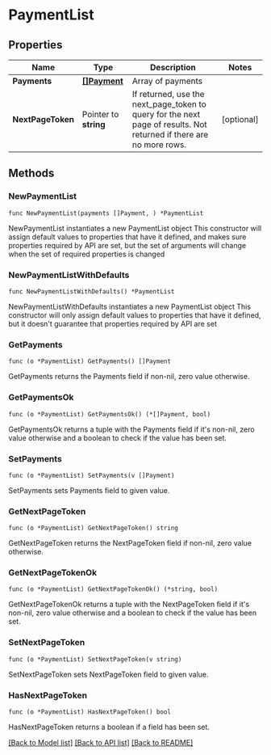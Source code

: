 # PaymentList

## Properties

Name | Type | Description | Notes
------------ | ------------- | ------------- | -------------
**Payments** | [**[]Payment**](Payment.md) | Array of payments | 
**NextPageToken** | Pointer to **string** | If returned, use the next_page_token to query for the next page of results. Not returned if there are no more rows. | [optional] 

## Methods

### NewPaymentList

`func NewPaymentList(payments []Payment, ) *PaymentList`

NewPaymentList instantiates a new PaymentList object
This constructor will assign default values to properties that have it defined,
and makes sure properties required by API are set, but the set of arguments
will change when the set of required properties is changed

### NewPaymentListWithDefaults

`func NewPaymentListWithDefaults() *PaymentList`

NewPaymentListWithDefaults instantiates a new PaymentList object
This constructor will only assign default values to properties that have it defined,
but it doesn't guarantee that properties required by API are set

### GetPayments

`func (o *PaymentList) GetPayments() []Payment`

GetPayments returns the Payments field if non-nil, zero value otherwise.

### GetPaymentsOk

`func (o *PaymentList) GetPaymentsOk() (*[]Payment, bool)`

GetPaymentsOk returns a tuple with the Payments field if it's non-nil, zero value otherwise
and a boolean to check if the value has been set.

### SetPayments

`func (o *PaymentList) SetPayments(v []Payment)`

SetPayments sets Payments field to given value.


### GetNextPageToken

`func (o *PaymentList) GetNextPageToken() string`

GetNextPageToken returns the NextPageToken field if non-nil, zero value otherwise.

### GetNextPageTokenOk

`func (o *PaymentList) GetNextPageTokenOk() (*string, bool)`

GetNextPageTokenOk returns a tuple with the NextPageToken field if it's non-nil, zero value otherwise
and a boolean to check if the value has been set.

### SetNextPageToken

`func (o *PaymentList) SetNextPageToken(v string)`

SetNextPageToken sets NextPageToken field to given value.

### HasNextPageToken

`func (o *PaymentList) HasNextPageToken() bool`

HasNextPageToken returns a boolean if a field has been set.


[[Back to Model list]](../README.md#documentation-for-models) [[Back to API list]](../README.md#documentation-for-api-endpoints) [[Back to README]](../README.md)


